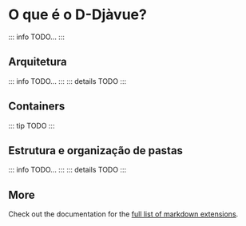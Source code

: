 # O que é o D-Djàvue?

::: info
TODO...
:::

## Arquitetura

::: info
TODO...
:::
::: details
TODO
:::

## Containers

::: tip
TODO
:::

## Estrutura e organização de pastas

::: info
TODO...
:::
::: details
TODO
:::


## More

Check out the documentation for the [full list of markdown extensions](https://vitepress.dev/guide/markdown).
